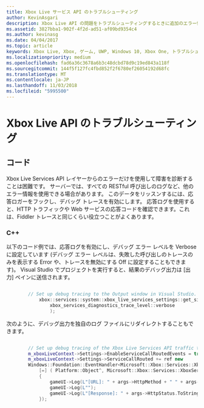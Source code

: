 ```yaml
---
title: Xbox Live サービス API のトラブルシューティング
author: KevinAsgari
description: Xbox Live API の問題をトラブルシューティングするときに追加のエラー情報を記録する方法について説明します。
ms.assetid: 3827bba1-902f-4f2d-ad51-af09bd9354c4
ms.author: kevinasg
ms.date: 04/04/2017
ms.topic: article
keywords: Xbox Live, Xbox, ゲーム, UWP, Windows 10, Xbox One, トラブルシューティング, エラー, ログ
ms.localizationpriority: medium
ms.openlocfilehash: fad6a36c3678a6b3c48dcbd78d9c19ed843a118f
ms.sourcegitcommit: 144f5f127fc4fbd852f2f6780ef26054192d68fc
ms.translationtype: MT
ms.contentlocale: ja-JP
ms.lasthandoff: 11/03/2018
ms.locfileid: "5995500"
---
```

# <a name="troubleshooting-the-xbox-live-apis"></a>Xbox Live API のトラブルシューティング

## <a name="code"></a>コード

Xbox Live Services API レイヤーからのエラーだけを使用して障害を診断することは困難です。 サーバーでは、すべての RESTful 呼び出しのログなど、他のエラー情報を使用できる場合があります。 このデータをリッスンするには、応答ロガーをフックし、デバッグ トレースを有効にします。 応答ログを使用すると、HTTP トラフィックや Web サービスの応答コードを確認できます。これは、Fiddler トレースと同じくらい役立つことがよくあります。

### <a name="c"></a>C++

以下のコード例では、応答ログを有効にし、デバッグ エラー レベルを Verbose に設定しています (デバッグ エラー レベルは、失敗した呼び出しのトレースのみを表示する Error や、トレースを無効にする Off に設定することもできます)。 Visual Studio でプロジェクトを実行すると、結果のデバッグ出力は [出力] ペインに送信されます。  

```cpp

        // Set up debug tracing to the Output window in Visual Studio.
            xbox::services::system::xbox_live_services_settings::get_singleton_instance()->set_diagnostics_trace_level(
                xbox_services_diagnostics_trace_level::verbose
                );
```

次のように、デバッグ出力を独自のログ ファイルにリダイレクトすることもできます。

```cpp

        // Set up debug tracing of the Xbox Live Services API traffic to the game UI.
        m_xboxLiveContext->Settings->EnableServiceCallRoutedEvents = true;
        m_xboxLiveContext->Settings->ServiceCallRouted += ref new
        Windows::Foundation::EventHandler<Microsoft::Xbox::Services::XboxServiceCallRoutedEventArgs^>(
            [=] ( Platform::Object^, Microsoft::Xbox::Services::XboxServiceCallRoutedEventArgs^ args )
            {
                gameUI->Log(L"[URL]: " + args->HttpMethod + " " + args->Url->AbsoluteUri);
                gameUI->Log(L"");
                gameUI->Log(L"[Response]: " + args->HttpStatus.ToString() + " " + args->ResponseBody);
            });

```
